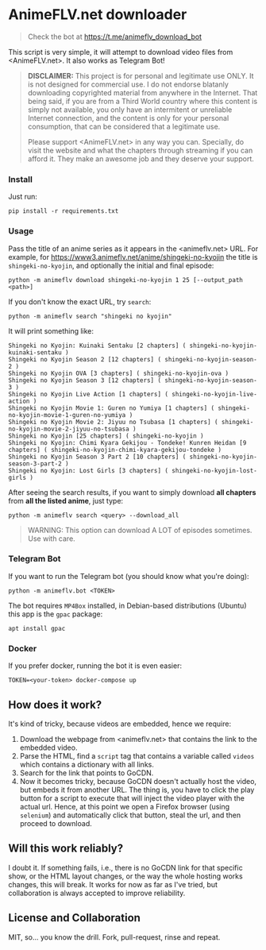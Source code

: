 # AnimeFLV.net downloader

> Check the bot at https://t.me/animeflv_download_bot

This script is very simple, it will attempt to download video files from <AnimeFLV.net>.
It also works as Telegram Bot!

> **DISCLAIMER:** This project is for personal and legitimate use ONLY. It is not designed for commercial use. 
> I do not endorse blatanly downloading copyrighted material from anywhere in the Internet.
> That being said, if you are from a Third World country where this content is simply not available, you only have an intermitent or unreliable Internet connection, and the content is only for your personal consumption, that can be considered that a legitimate use.
>
> Please support <AnimeFLV.net> in any way you can. Specially, do visit the website and what the chapters through streaming if you can afford it. They make an awesome job and they deserve your support.

### Install

Just run:

    pip install -r requirements.txt

### Usage

Pass the title of an anime series as it appears in the <animeflv.net> URL. For example, for <https://www3.animeflv.net/anime/shingeki-no-kyojin> the title is `shingeki-no-kyojin`, and optionally the initial and final episode:

    python -m animeflv download shingeki-no-kyojin 1 25 [--output_path <path>]

If you don't know the exact URL, try `search`:

    python -m animeflv search "shingeki no kyojin"

It will print something like:

    Shingeki no Kyojin: Kuinaki Sentaku [2 chapters] ( shingeki-no-kyojin-kuinaki-sentaku )
    Shingeki no Kyojin Season 2 [12 chapters] ( shingeki-no-kyojin-season-2 )
    Shingeki no Kyojin OVA [3 chapters] ( shingeki-no-kyojin-ova )
    Shingeki no Kyojin Season 3 [12 chapters] ( shingeki-no-kyojin-season-3 )
    Shingeki no Kyojin Live Action [1 chapters] ( shingeki-no-kyojin-live-action )
    Shingeki no Kyojin Movie 1: Guren no Yumiya [1 chapters] ( shingeki-no-kyojin-movie-1-guren-no-yumiya )
    Shingeki no Kyojin Movie 2: Jiyuu no Tsubasa [1 chapters] ( shingeki-no-kyojin-movie-2-jiyuu-no-tsubasa )
    Shingeki no Kyojin [25 chapters] ( shingeki-no-kyojin )
    Shingeki no Kyojin: Chimi Kyara Gekijou - Tondeke! Kunren Heidan [9 chapters] ( shingeki-no-kyojin-chimi-kyara-gekijou-tondeke )
    Shingeki no Kyojin Season 3 Part 2 [10 chapters] ( shingeki-no-kyojin-season-3-part-2 )
    Shingeki no Kyojin: Lost Girls [3 chapters] ( shingeki-no-kyojin-lost-girls )

After seeing the search results, if you want to simply download **all chapters** from **all the listed anime**, just type:

    python -m animeflv search <query> --download_all

> WARNING: This option can download A LOT of episodes sometimes. Use with care.

### Telegram Bot

If you want to run the Telegram bot (you should know what you're doing):

    python -m animeflv.bot <TOKEN>

The bot requires `MP4Box` installed, in Debian-based distributions (Ubuntu) this app is the `gpac` package:

    apt install gpac

### Docker

If you prefer docker, running the bot it is even easier:

    TOKEN=<your-token> docker-compose up

## How does it work?

It's kind of tricky, because videos are embedded, hence we require:

1. Download the webpage from <animeflv.net> that contains the link to the embedded video.
2. Parse the HTML, find a `script` tag that contains a variable called `videos` which contains a dictionary with all links.
3. Search for the link that points to GoCDN.
4. Now it becomes tricky, because GoCDN doesn't actually host the video, but embeds it from another URL. The thing is, you have to click the play button for a script to execute that will inject the video player with the actual url. Hence, at this point we open a Firefox browser (using `selenium`) and automatically click that button, steal the url, and then proceed to download.

## Will this work reliably?

I doubt it. If something fails, i.e., there is no GoCDN link for that specific show, or the HTML layout changes, or the way the whole hosting works changes, this will break. It works for now as far as I've tried, but collaboration is always accepted to improve reliability.

## License and Collaboration

MIT, so... you know the drill. Fork, pull-request, rinse and repeat.
